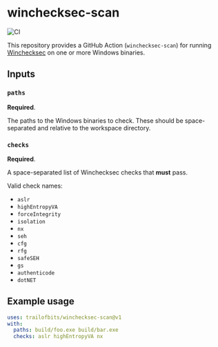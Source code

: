 winchecksec-scan
================

![CI](https://github.com/trailofbits/winchecksec-scan/workflows/CI/badge.svg)

This repository provides a GitHub Action (`winchecksec-scan`) for running
[Winchecksec](https://github.com/trailofbits/winchecksec) on one or more
Windows binaries.

## Inputs

### `paths`

**Required**.

The paths to the Windows binaries to check. These should be space-separated
and relative to the workspace directory.

### `checks`

**Required**.

A space-separated list of Winchecksec checks that **must** pass.

Valid check names:

* `aslr`
* `highEntropyVA`
* `forceIntegrity`
* `isolation`
* `nx`
* `seh`
* `cfg`
* `rfg`
* `safeSEH`
* `gs`
* `authenticode`
* `dotNET`

## Example usage

```yaml
uses: trailofbits/winchecksec-scan@v1
with:
  paths: build/foo.exe build/bar.exe
  checks: aslr highEntropyVA nx
```
